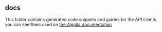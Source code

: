 ## docs

This folder contains generated code snippets and guides for the API clients, you can see them used on [the Algolia documentation](https://www.algolia.com/doc/libraries)
